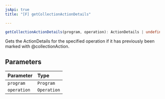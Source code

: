 ```yaml
---
jsApi: true
title: "[F] getCollectionActionDetails"

---
```

```ts
getCollectionActionDetails(program, operation): ActionDetails | undefined
```

Gets the ActionDetails for the specified operation if it has previously been marked with @collectionAction.

## Parameters

| Parameter | Type |
| :------ | :------ |
| `program` | `Program` |
| `operation` | `Operation` |
